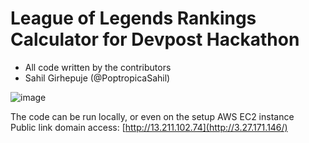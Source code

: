 # League of Legends Rankings Calculator for Devpost Hackathon
- All code written by the contributors
- Sahil Girhepuje (@PoptropicaSahil)

![image](https://github.com/PoptropicaSahil/Hackathon_code_LoL/assets/81604196/2b68d8fd-802a-4d55-8668-8037fa4ee715)

The code can be run locally, or even on the setup AWS EC2 instance \
Public link domain access: [http://13.211.102.74](http://3.27.171.146/)
